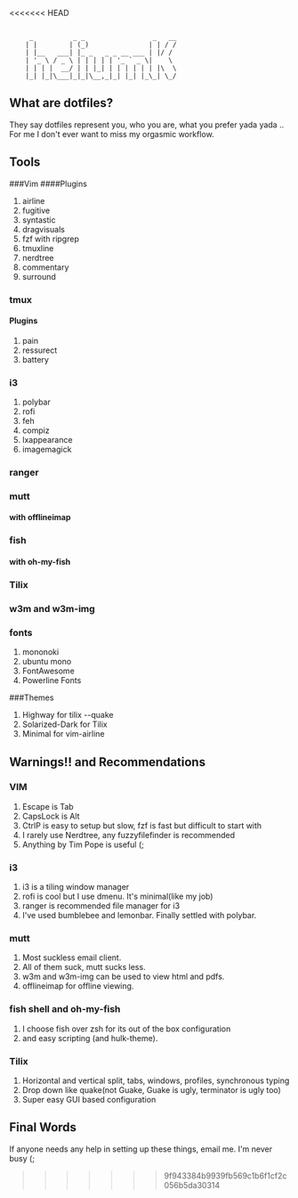 <<<<<<< HEAD
<pre><code>
     _          _ _                 _   __
    | |        | (_)               | | / /
    | |__   ___| |_ _   _ _ __ ___ | |/ /
    | '_ \ / _ \ | | | | | '_ ` _ \|    \
    | | | |  __/ | | |_| | | | | | | |\  \
    |_| |_|\___|_|_|\__,_|_| |_| |_\_| \_/
</code></pre>

## What are dotfiles?

They say dotfiles represent you, who you are, what you prefer yada yada ..
For me I don't ever want to miss my orgasmic workflow.

## Tools
###Vim
####Plugins
1. airline
2. fugitive
3. syntastic
4. dragvisuals
5. fzf with ripgrep
6. tmuxline
7. nerdtree
8. commentary
9. surround

### tmux
#### Plugins
1. pain
2. ressurect
3. battery

### i3
1. polybar
2. rofi
3. feh
4. compiz
5. lxappearance
6. imagemagick

### ranger

### mutt
#### with offlineimap

### fish
#### with oh-my-fish

### Tilix
### w3m and w3m-img

### fonts
1. mononoki
2. ubuntu mono
3. FontAwesome
4. Powerline Fonts

###Themes
1. Highway for tilix --quake
2. Solarized-Dark for Tilix
3. Minimal for vim-airline

## Warnings!! and Recommendations

### VIM
1. Escape is Tab
2. CapsLock is Alt
3. CtrlP is easy to setup but slow, fzf is fast but difficult to start with
4. I rarely use Nerdtree, any fuzzyfilefinder is recommended
5. Anything by Tim Pope is useful (;

### i3
1. i3 is a tiling window manager
2. rofi is cool but I use dmenu. It's minimal(like my job)
3. ranger is recommended file manager for i3
4. I've used bumblebee and lemonbar. Finally settled with polybar.

### mutt
1. Most suckless email client.
2. All of them suck, mutt sucks less.
3. w3m and w3m-img can be used to view html and pdfs.
4. offlineimap for offline viewing.

### fish shell and oh-my-fish
1. I choose fish over zsh for its out of the box configuration
2. and easy scripting (and hulk-theme).

### Tilix
1. Horizontal and vertical split, tabs, windows, profiles, synchronous typing
2. Drop down like quake(not Guake, Guake is ugly, terminator is ugly too)
3. Super easy GUI based configuration

## Final Words
If anyone needs any help in setting up these things, email me. I'm never busy (;

>>>>>>> 9f943384b9939fb569c1b6f1cf2c056b5da30314
